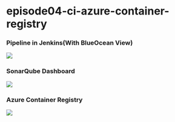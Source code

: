 # episode04-ci-azure-container-registry


<h3>Pipeline in Jenkins(With BlueOcean View)</h3>
<img src="https://i2.paste.pics/2bb37af3bf56b15a60448e513d9458c3.png?trs=34e2b62fdc7202f255e463346e0cc5c8ae4dd29a212298dcd069b8946bbc08fa">

<h3>SonarQube Dashboard</h3>
<img src="https://i2.paste.pics/76e98e62f9a90a3952d3169f930f8542.png?trs=34e2b62fdc7202f255e463346e0cc5c8ae4dd29a212298dcd069b8946bbc08fa">

<h3>Azure Container Registry</h3>
<img src="https://i2.paste.pics/d1b54d643887a10b5de409ba8ffd4f22.png?trs=34e2b62fdc7202f255e463346e0cc5c8ae4dd29a212298dcd069b8946bbc08fa">
